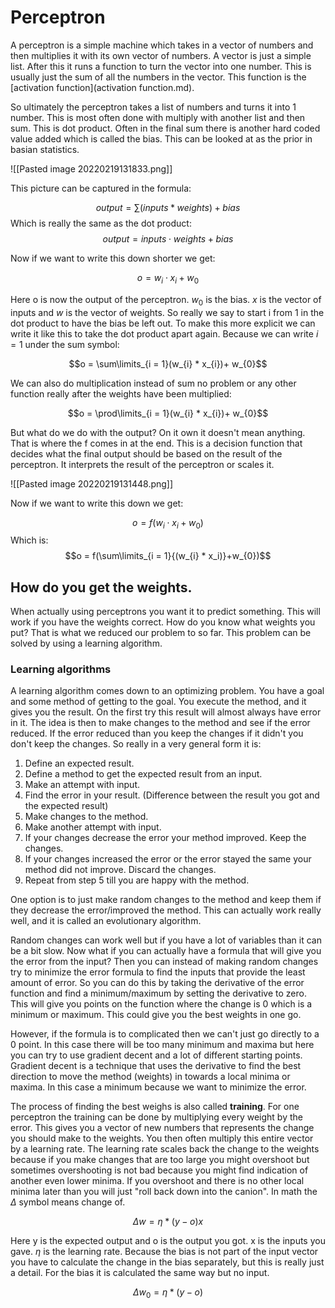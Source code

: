 # Perceptron

A perceptron is a simple machine which takes in a vector of numbers and then multiplies it with its own vector of numbers. A vector is just a simple list. After this it runs a function to turn the vector into one number. This is usually just the sum of all the numbers in the vector. This function is the [activation function](activation function.md).

So ultimately the perceptron takes a list of numbers and turns it into 1 number. This is most often done with multiply with another list and then sum. This is dot product. Often in the final sum there is another hard coded value added which is called the bias. This can be looked at as the prior in basian statistics. 

![[Pasted image 20220219131833.png]]

This picture can be captured in the formula:



$$output = \sum\limits({inputs * weights}) + bias$$
Which is really the same as the dot product:
$$output = inputs \cdot weights + bias$$

Now if we want to write this down shorter we get:

$$o = w_{i}\cdot x_i+w_{0}$$

Here o is now the output of the perceptron. $w_0$ is the bias. $x$ is the vector of inputs and $w$ is the vector of weights. So really we say to start i from 1 in the dot product to have the bias be left out. To make this more explicit we can write it like this to take the dot product apart again. Because we can write $i = 1$ under the sum symbol:

$$o = \sum\limits_{i = 1}(w_{i} * x_{i})+ w_{0}$$

We can also do multiplication instead of sum no problem or any other function really after the weights have been multiplied:

$$o = \prod\limits_{i = 1}(w_{i} * x_{i})+ w_{0}$$


But what do we do with the output? On it own it doesn't mean anything. That is where the f comes in at the end. This is a decision function that decides what the final output should be based on the result of the perceptron. It interprets the result of the perceptron or scales it. 

![[Pasted image 20220219131448.png]]

Now if we want to write this down we get:

$$o = f(w_{i}\cdot x_i+w_{0})$$
Which is:
$$o = f(\sum\limits_{i = 1}{(w_{i} * x_i)}+w_{0})$$

## How do you get the weights. 
When actually using perceptrons you want it to predict something. This will work if you have the weights correct. How do you know what weights you put? That is what we reduced our problem to so far. This problem can be solved by using a learning algorithm. 

### Learning algorithms 
A learning algorithm comes down to an optimizing problem. You have a goal and some method of getting to the goal. You execute the method, and it gives you the result. On the first try this result will almost always have error in it. The idea is then to make changes to the method and see if the error reduced. If the error reduced than you keep the changes if it didn't you don't keep the changes. So really in a very general form it is:

1. Define an expected result.
2. Define a method to get the expected result from an input.
3. Make an attempt with input.
4. Find the error in your result. (Difference between the result you got and the expected result) 
5. Make changes to the method.
6. Make another attempt with input. 
7. If your changes decrease the error your method improved. Keep the changes.
8. If your changes increased the error or the error stayed the same your method did not improve. Discard the changes.
9. Repeat from step 5 till you are happy with the method. 

One option is to just make random changes to the method and keep them if they decrease the error/improved the method. This can actually work really well, and it is called an evolutionary algorithm. 

Random changes can work well but if you have a lot of variables than it can be a bit slow. Now what if you can actually have a formula that will give you the error from the input? Then you can instead of making random changes try to minimize the error formula to find the inputs that provide the least amount of error. So you can do this by taking the derivative of the error function and find a minimum/maximum by setting the derivative to zero. This will give you points on the function where the change is 0 which is a minimum or maximum. This could give you the best weights in one go.

However, if the formula is to complicated then we can't just go directly to a 0 point. In this case there will be too many minimum and maxima but here you can try to use gradient decent and a lot of different starting points. Gradient decent is a technique that uses the derivative to find the best direction to move the method (weights) in towards a local minima or maxima. In this case a minimum because we want to minimize the error. 

The process of finding the best weighs is also called **training**. For one perceptron the training can be done by multiplying every weight by the error. This gives you a vector of new numbers that represents the change you should make to the weights. You then often multiply this entire vector by a learning rate. The learning rate scales back the change to the weights because if you make changes that are too large you might overshoot but sometimes overshooting is not bad because you might find indication of another even lower minima. If you overshoot and there is no other local minima later than you will just "roll back down into the canion". In math the $\Delta$ symbol means change of.

$$\Delta w = \eta * (y-o)x$$

Here y is the expected output and o is the output you got. x is the inputs you gave. $\eta$ is the learning rate. Because the bias is not part of the input vector you have to calculate the change in the bias separately, but this is really just a detail. For the bias it is calculated the same way but no input.  

$$\Delta w_0 = \eta * (y-o)$$




